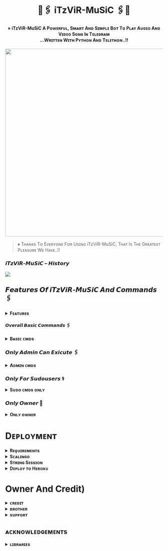 <h1 align="center"><b>🍁🖇️ iTzViR-MuSiC 🖇️🍁</b></h1>

<h4 align="center">» iTzViR-MuSiC A Pᴏᴡᴇʀғᴜʟ, Sᴍᴀʀᴛ Aɴᴅ Sɪᴍᴘʟᴇ Bᴏᴛ Tᴏ Pʟᴀʏ Aᴜᴅɪᴏ Aɴᴅ Vɪᴅᴇᴏ Sᴏɴɢ Iɴ Tᴇʟᴇɢʀᴀᴍ<br> ...Wʀɪᴛᴛᴇɴ Wɪᴛʜ Pʏᴛʜᴏɴ Aɴᴅ Tᴇʟᴇᴛʜᴏɴ..!!</h4>

<p align="center"><a href="https://t.me/ITZVIR99"><img src="https://graph.org/file/bd9de4e5c1689925fdb0c.jpg" width="600"></a></p>


> ♦ Tʜᴀɴᴋs Tᴏ Eᴠᴇʀʏᴏɴᴇ Fᴏʀ Usɪɴɢ iTzViR-MuSiC, Tʜᴀᴛ Is Tʜᴇ Gʀᴇᴀᴛᴇsᴛ Pʟᴇᴀsᴜʀᴇ Wᴇ Hᴀᴠᴇ..!!

### 𝙞𝙏𝙯𝙑𝙞𝙍-𝙈𝙪𝙎𝙞𝘾 – 𝙃𝙞𝙨𝙩𝙤𝙧𝙮

<a href="https://t.me/ROCKS_OFFICIAL"><img src="https://img.shields.io/badge/Join-Subscribe%20Support-blue.svg?style=for-the-badge&logo=Telegram"></a>


## 𝙁𝙚𝙖𝙩𝙪𝙧𝙚𝙨 𝙊𝙛 𝙞𝙏𝙯𝙑𝙞𝙍-𝙈𝙪𝙎𝙞𝘾 𝘼𝙣𝙙 𝘾𝙤𝙢𝙢𝙖𝙣𝙙𝙨 🖇️

<details>
<summary><b>Fᴇᴀᴛᴜʀᴇs</b></summary>
<br>

- Thumbnail Support
- Audio And Video
- Gban User
- Showing track names when skipping
- Youtube, Local playback support
- Settings panel
- Control with buttons
- Userbot auto join
- Channel Music Play
- Keyboard selection support for youtube play
- Lyrics Scrapper
- Unlimited Queue
- Broadcast Bot
- Statistic Collector
- Block / Unblock (restrict user for using your bot)
</details>

#### 𝙊𝙫𝙚𝙧𝙖𝙡𝙡 𝘽𝙖𝙨𝙞𝙘 𝘾𝙤𝙢𝙢𝙖𝙣𝙙𝙨 🖇️

<details>
<summary><b>Bᴀsɪᴄ ᴄᴍᴅs</b></summary>
<br>

- `/play <song name>` - play song you requested
- `/playlist` - Show now playing list
- `/song <song name>` - download songs you want quickly
- `/search <query>` - search videos on youtube with details
- `/vsong <song name>` - download videos you want quickly
- `/lyric <song name>` - lyrics scrapper
- `/vk <song name>` - generate song without download
</details>

### 𝙊𝙣𝙡𝙮 𝘼𝙙𝙢𝙞𝙣 𝘾𝙖𝙣 𝙀𝙭𝙞𝙘𝙪𝙩𝙚 🖇️

<details>
<summary><b>Aᴅᴍɪɴ ᴄᴍᴅs</b></summary>
<br>

- `/player` - open music player settings panel
- `/pause` - pause song play
- `/resume` - resume song play
- `/skip` - play next song
- `/end` - stop music play
- `/ping` - check the bot ping status
- `/auth` - authorized people to access the admin commands
- `/deauth` - deauthorized people to access the admin commands
</details>

### 𝙊𝙣𝙡𝙮 𝙁𝙤𝙧 𝙎𝙪𝙙𝙤𝙪𝙨𝙚𝙧𝙨 ⚕️

<details>
<summary><b>Sᴜᴅᴏ ᴄᴍᴅs ᴏɴʟʏ</b></summary>
<br>

- `/broadcast` - order the assistant to leave all groups
- `/gban` - gban user
</details>
    
### 𝙊𝙣𝙡𝙮 𝙊𝙬𝙣𝙚𝙧 🍁

<details>
<summary><b>Oɴʟʏ ᴏᴡɴᴇʀ</b></summary>
<br>

- `/broadcast` - send a broadcast message from the bot
- `/block` - block people for using your bot
- `/unblock` - unblock people you blocked for using your bot
- `/blocklist` - show the list of all people who's blocked for using your bot
</details>


</details>

# Dᴇᴘʟᴏʏᴍᴇɴᴛ


<details>
<summary><b>Rᴇǫᴜɪʀᴇᴍᴇɴᴛs</b></summary>
<br>
    
- [Pʏᴛʜᴏɴ𝟹.𝟿](https://www.python.org/downloads/release/python-390/)
- [Tᴇʟᴇɢʀᴀᴍ ᴀᴘɪ ᴋᴇʏ](https://docs.pyrogram.org/intro/setup#api-keys)
- [Tᴇʟᴇɢʀᴀᴍ ʙᴏᴛ ᴛᴏᴋᴇɴ](https://t.me/botfather)
- [Mᴏɴɢᴏᴅʙ URI](https://telegra.ph/How-To-get-Mongodb-URI-04-06)
- [Sᴛʀɪɴɢ sᴇssɪᴏɴ](https://t.me/StringGeneratorRobot)
    
</details>

<details>
<summary><b>Sᴄᴀʟɪɴɢᴏ</b></summary>
<br>
Nᴏᴡ Yᴏᴜ Cᴀɴ Dᴇᴘʟᴏʏ iTzViR-MuSiC Mᴜsɪᴄ Oɴ Sᴄᴀʟɪɴɢᴏ. 
        
<p align="center"><a href="https://my.scalingo.com/deploy?template=https://github.com/VIR/iTzViR-MuSiC"> <img src="https://cdn.scalingo.com/deploy/button.svg" width="220" height="38.45"/></a></p>
    
</details>

<details>
<summary><b>Sᴛʀɪɴɢ Sᴇssɪᴏɴ</b></summary>
<br>
    
> Yᴏᴜ'ʟʟ ɴᴇᴇᴅ ᴀ `API_ID` & `API_HASH` ɪɴ ᴏʀᴅᴇʀ ᴛᴏ ɢᴇɴᴇʀᴀᴛᴇ ᴘʏʀᴏɢʀᴀᴍ sᴇssɪᴏɴ. 
> Aʟᴡᴀʏs ʀᴇᴍᴇʙᴇʀ ᴛᴏ ᴜsᴇ ɢᴏᴏᴅ ᴀᴘɪ ᴄᴏᴍʙᴏ ᴇʟsᴇ ʏᴏᴜʀ ᴀᴄᴄᴏᴜɴᴛ ᴄᴏᴜʟᴅ ʙᴇ ᴅᴇʟᴇᴛᴇᴅ.

<h4> Gᴇɴᴇʀᴀᴛᴇ sᴇssɪᴏɴ ᴠɪᴀ ʀᴇᴘʟ: </h4>    
<p><a href="https://replit.com/@AssadAli/String-Session-Generator"><img src="https://img.shields.io/badge/Generate%20On%20Repl-blueviolet?style=for-the-badge&logo=appveyor" width="200""/></a></p>

<h4> Gᴇɴᴇʀᴀᴛᴇ sᴇssɪᴏɴ ᴠɪᴀ ᴛᴇʟᴇɢʀᴀᴍ sᴛʀɪɴɢ-ɢᴇɴ ʙᴏᴛ: </h4>    
<p><a href="https://t.me/Session_Generator_Robot"><img src="https://img.shields.io/badge/TG%20String%20Gen%20Bot-blueviolet?style=for-the-badge&logo=appveyor" width="200""/></a></p>
    
</details>

<details>
<summary><b>Dᴇᴘʟᴏʏ ᴛᴏ Hᴇʀᴏᴋᴜ</b></summary>
<br>

> Hᴇʀᴏᴋᴜ ʜᴀs ᴛᴡᴏ ᴠᴀʀs [ `HEROKU_API_KEY` & `HEROKU_APP_NAME` ] ғᴏʀ ᴜᴘᴅᴀᴛᴇʀ ᴛᴏ ᴡᴏʀᴋ. 
> Bʏ sᴇᴛᴛɪɴɢ ᴛʜᴏsᴇ ᴛᴡᴏ ᴠᴀʀs ʏᴏᴜ ᴄᴀɴ ɢᴇᴛ ʟᴏɢs ᴏғ ʏᴏᴜʀ ʜᴇʀᴏᴋᴜ ᴀᴘᴘ, sᴇᴛ ᴠᴀʀ, ᴇᴅɪᴛ ᴠᴀʀ, ᴅᴇʟᴇᴛᴇ ᴠᴀʀs , ᴄʜᴇᴄᴋ ᴅʏɴᴏ ᴜsᴀɢᴇ ᴀɴᴅ ᴜᴘᴅᴀᴛᴇ ʙᴏᴛ. 
> Tʜᴏsᴇ ᴛᴡᴏ ᴠᴀʀs ᴀʀᴇ ɴᴏᴛ ᴍᴀɴᴅᴀᴛᴏʀʏ, ʏᴏᴜ ᴄᴀɴ ʟᴇᴀᴠᴇ ᴛʜᴇᴍ ʙʟᴀɴᴋ ᴛᴏᴏ. 
    
<h4> Cʟɪᴄᴋ Tʜᴇ Bᴜᴛᴛᴏɴ Bᴇʟᴏᴡ Tᴏ Dᴇᴘʟᴏʏ Oɴ Hᴇʀᴏᴋᴜ</h4>    
<p><a href="https://dashboard.heroku.com/new?template=https%3A%2F%2Fgithub.com%2FVIR99%2FiTzViR-MuSiC"><img src="https://img.shields.io/badge/Deploy%20To%20Heroku-red?style=for-the-badge&logo=heroku" width="200"/></a></p>
</details>

# Owner And Credit)
<details>
<summary><b>ᴄʀᴇᴅɪᴛ</b></summary>
<br>

## sᴘᴇᴄɪᴀʟ ᴄʀᴇᴅɪᴛ

- [ᴀsᴀᴅ ᴀʟɪ](https://t.me/Dr_Asad_Ali)
- [ʟᴏɢɪ ʟᴀʙ](https://github.com/LOGI-LAB)
- [ʜᴀʀsʜɪᴛ](https://t.me/HarshitSharma361)
- [Abhimanyu](https://t.me/Itz_Venom_xD)
- [ʏᴜᴋᴋɪ](https://github.com/NotReallyShikhar)
- [ᴀɴᴏɴʏᴍᴏᴜs](https://github.com/TheAnonymous2005)
</details>

<details>
<summary><b>ʙʀᴏᴛʜᴇʀ</b></summary>
<br>

- [ᴀsᴀᴅ ᴀʟɪ](https://t.me/Dr_Asad_Ali)
- [ᴅᴇᴠɪʟ](https://t.me/its_devil_911)

</details>

<details>
<summary><b>sᴜᴘᴘᴏʀᴛ</b></summary>
<br>

# ❤️ Support<
<a href="https://t.me/ROCKS_BOT_SUPPORT"><img src="https://img.shields.io/badge/Join-Telegram%20Channel-red.svg?logo=Telegram"></a>
<a href="https://t.me/Shayri_Music_Lovers"><img src="https://img.shields.io/badge/Join-Telegram%20Group-blue.svg?logo=telegram"></a>
<a href="https://t.me/ROCKS_BOT_SUPPORT"><img src="https://img.shields.io/badge/Give-Me%20Heart-blue.svg?logo=telegram"></a>

</details>


## ᴀᴄᴋɴᴏᴡʟᴇᴅɢᴇᴍᴇɴᴛs

<details>
<summary><b>ʟɪʙʀᴀʀɪᴇs</b></summary>
<br>

ᴛʜᴀɴᴋs ᴛᴏ ᴀʟʟ ᴏғ ʏᴏᴜ ғᴏʀ ᴜsɪɴɢ ᴀɴᴅ ᴍᴀᴋɪɴɢ OpVir:

- [Pyrogram](https://github.com/pyrogram/pyrogram)
- [Py-Tgcalls](https://github.com/pytgcalls/pytgcalls)
</details>




